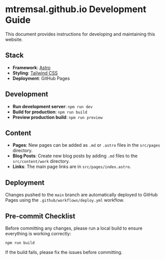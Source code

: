 # mtremsal.github.io Development Guide

This document provides instructions for developing and maintaining this website.

## Stack

- **Framework**: [Astro](https://astro.build/)
- **Styling**: [Tailwind CSS](https://tailwindcss.com/)
- **Deployment**: GitHub Pages

## Development

- **Run development server**: `npm run dev`
- **Build for production**: `npm run build`
- **Preview production build**: `npm run preview`

## Content

- **Pages**: New pages can be added as `.md` or `.astro` files in the `src/pages` directory.
- **Blog Posts**: Create new blog posts by adding `.md` files to the `src/content/work` directory.
- **Links**: The main page links are in `src/pages/index.astro`.

## Deployment

Changes pushed to the `main` branch are automatically deployed to GitHub Pages using the `.github/workflows/deploy.yml` workflow.

## Pre-commit Checklist

Before committing any changes, please run a local build to ensure everything is working correctly:

`npm run build`

If the build fails, please fix the issues before committing.

